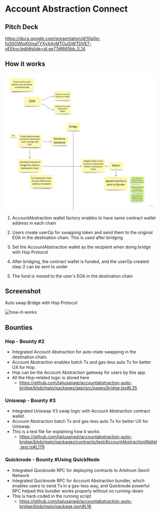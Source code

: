 # Account Abstraction Connect

## Pitch Deck

https://docs.google.com/presentation/d/10g0g-fu50OWloK0maTYXyX4yMTOuGjWTDVE7-nEEkvc/edit#slide=id.ge77df665bb_0_14

## How it works

![how-it-works](./docs/how-it-works.png)

1. AccountAbstraction wallet factory enables to have same contract wallet address in each chain

2. Users create userOp for swapping token and send them to the original EOA in the destination chain. This is used after bridging

3. Set the AccountAbstraction wallet as the recipient when doing bridge with Hop Protocol

4. After bridging, the contract wallet is funded, and the userOp created step-2 can be sent to under

5. The fund is moved to the user's EOA in the destination chain

## Screenshot

Auto swap Bridge with Hop Protocol

![how-it-works](./docs/screenshot.png)

## Bounties

### Hop - Bounty #2

- Integrated Account Abstraction for auto-mate swapping in the destination chain.
- Account Abstraction enables batch Tx and gas-less auto Tx for better UX for Hop.
- Hop can be the Account Abstraction gateway for users by this app.
- All the Hop-related logic is stored here
  - https://github.com/taijusanagi/accountabstraction-auto-bridge/blob/main/packages/app/src/pages/bridge.tsx#L35

### Uniswap - Bounty #3

- Integrated Uniswap V3 swap logic with Account Abstraction contract wallet.
- Account Abstraction batch Tx and gas-less auto Tx for better UX for Uniswap.
- This is a test file for explaining how it works
  - https://github.com/taijusanagi/accountabstraction-auto-bridge/blob/main/packages/contracts/test/AccountAbstractionWallet.test.ts#L179

### Quicknode - Bounty #Using QuickNode

- Integrated Quicknode RPC for deploying contracts to Arbitrum Georli Network
- Integrated Quicknode RPC for Account Abstraction bundler, which enables users to send Tx in a gas-less way, and Quicknode powerful RPC helped this bundler works properly without no running-down
- This is hard-coded in the running script
  - https://github.com/taijusanagi/accountabstraction-auto-bridge/blob/main/package.json#L18
